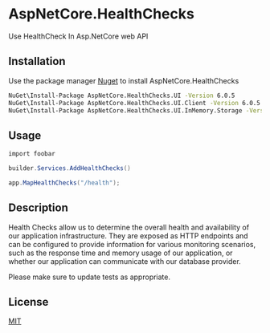 # AspNetCore.HealthChecks

Use HealthCheck In Asp.NetCore web API

## Installation

Use the package manager [Nuget](https://pip.pypa.io/en/stable/) to install AspNetCore.HealthChecks

```bash
NuGet\Install-Package AspNetCore.HealthChecks.UI -Version 6.0.5
NuGet\Install-Package AspNetCore.HealthChecks.UI.Client -Version 6.0.5
NuGet\Install-Package AspNetCore.HealthChecks.UI.InMemory.Storage -Version 6.0.5
```

## Usage

```C#
import foobar

builder.Services.AddHealthChecks()

app.MapHealthChecks("/health");
```

## Description

Health Checks allow us to determine the overall health and availability of our application infrastructure. They are exposed as HTTP endpoints and can be configured to provide information for various monitoring scenarios, such as the response time and memory usage of our application, or whether our application can communicate with our database provider.

Please make sure to update tests as appropriate.

## License

[MIT](https://choosealicense.com/licenses/mit/)
